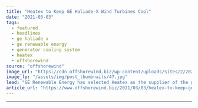 ```yaml
---
title: "Heatex to Keep GE Haliade-X Wind Turbines Cool"
date: "2021-03-03"
tags: 
  - featured
  - headlines
  - ge haliade x
  - ge renewable energy
  - generator cooling system
  - heatex
  - offshorewind
source: "offshorewind"
image_url: "https://cdn.offshorewind.biz/wp-content/uploads/sites/2/2021/03/03141003/Heatex-to-Keep-GE-Haliade-X-Wind-Turbines-Cool.jpg"
image_fp: "/assets/img/post_thumbnails/47.jpg"
lead: "GE Renewable Energy has selected Heatex as the supplier of the generator cooling system"
article_url: "https://www.offshorewind.biz/2021/03/03/heatex-to-keep-ge-haliade-x-wind-turbines-cool/"
---
```


---
